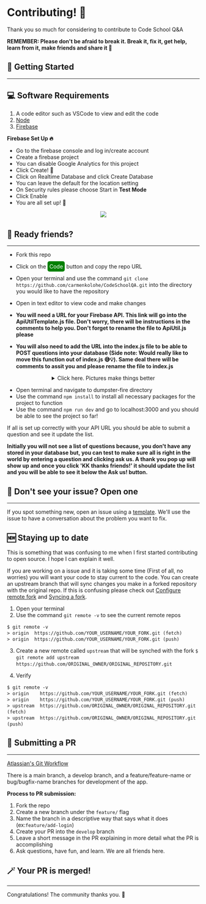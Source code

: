 # Contributing! 🥳

Thank you so much for considering to contribute to Code School Q&A

**REMEMBER: Please don't be afraid to break it. Break it, fix it, get help, learn from it, make friends and share it 🙌**

## 🤗 Getting Started

<hr/>

## 💻 Software Requirements

1. A code editor such as VSCode to view and edit the code
2. [Node](https://nodejs.org/en/download/)
3. [Firebase](https://firebase.google.com/)

**Firebase Set Up 🔥**

- Go to the firebase console and log in/create account
- Create a firebase project
- You can disable Google Analytics for this project
- Click Create! 👾
- Click on Realtime Database and click Create Database
- You can leave the default for the location setting
- On Security rules please choose Start in **Test Mode**
- Click Enable
- You are all set up! 🥳

<div align="center">
<img src="https://media.giphy.com/media/tZyxxR4lUIRnTgIzl9/giphy.gif" width="200"/>
</div>

## 🤝 Ready friends?

<hr/>

- Fork this repo
- Click on the <span style="background-color:green;color:white;padding:5px;border-radius:5px">Code</span> button and copy the repo URL
- Open your terminal and use the command `git clone https://github.com/carmenkolohe/CodeSchoolQA.git` into the directory you would like to have the repository
- Open in text editor to view code and make changes

- **You will need a URL for your Firebase API. This link will go into the ApiUtilTemplate.js file. Don't worry, there will be instructions in the comments to help you. Don't forget to rename the file to ApiUtil.js please**
- **You will also need to add the URL into the index.js file to be able to POST questions into your database (Side note: Would really like to move this function out of index.js 😅💡). Same deal there will be comments to assit you and please rename the file to index.js**

<div align="center">
<details>
<summary>Click here. Pictures make things better</summary>
<img src="./assets/firebaseUrl.png" />
</details>
</div>

- Open terminal and navigate to dumpster-fire directory
- Use the command `npm install` to install all necessary packages for the project to function
- Use the command `npm run dev` and go to localhost:3000 and you should be able to see the project so far!

If all is set up correctly with your API URL you should be able to submit a question and see it update the list.

**Initially you will not see a list of questions because, you don't have any stored in your database but, you can test to make sure all is right in the world by entering a question and clicking ask us. A thank you pop up will show up and once you click 'KK thanks friends!' it should update the list and you will be able to see it below the Ask us! button.**

## 🧐 Don't see your issue? Open one

<hr/>

If you spot something new, open an issue using a [template](https://github.com/github/docs/issues/new/choose). We'll use the issue to have a conversation about the problem you want to fix.

## 🆕 Staying up to date

This is something that was confusing to me when I first started contributing to open source. I hope I can explain it well.

If you are working on a issue and it is taking some time (First of all, no worries) you will want your code to stay current to the code. You can create an upstream branch that will sync changes you make in a forked repository with the original repo. If this is confusing please check out [Configure remote fork](https://docs.github.com/en/github/collaborating-with-pull-requests/working-with-forks/configuring-a-remote-for-a-fork) and [Syncing a fork](https://docs.github.com/en/github/collaborating-with-pull-requests/working-with-forks/syncing-a-fork).

1. Open your terminal
2. Use the command `git remote -v` to see the current remote repos

```
$ git remote -v
> origin  https://github.com/YOUR_USERNAME/YOUR_FORK.git (fetch)
> origin  https://github.com/YOUR_USERNAME/YOUR_FORK.git (push)
```

3. Create a new remote called `upstream` that will be synched with the fork
   `$ git remote add upstream https://github.com/ORIGINAL_OWNER/ORIGINAL_REPOSITORY.git`

4. Verify

```
$ git remote -v
> origin    https://github.com/YOUR_USERNAME/YOUR_FORK.git (fetch)
> origin    https://github.com/YOUR_USERNAME/YOUR_FORK.git (push)
> upstream  https://github.com/ORIGINAL_OWNER/ORIGINAL_REPOSITORY.git (fetch)
> upstream  https://github.com/ORIGINAL_OWNER/ORIGINAL_REPOSITORY.git (push)
```

## 🤙 Submitting a PR

<hr/>

[Atlassian's Git Workflow](https://www.atlassian.com/git/tutorials/comparing-workflows)

There is a main branch, a develop branch, and a feature/feature-name or bug/bugfix-name branches for development of the app.

**Process to PR submission:**

1. Fork the repo
2. Create a new branch under the `feature/` flag
3. Name the branch in a descriptive way that says what it does (ex:`feature/add-login`)
4. Create your PR into the `develop` branch
5. Leave a short message in the PR explaining in more detail what the PR is accomplishing
6. Ask questions, have fun, and learn. We are all friends here.

## 🪄 Your PR is merged!

<hr/>

Congratulations! The community thanks you. 🦄
